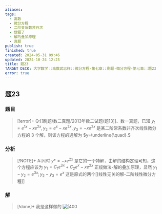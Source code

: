 ```yaml
---
aliases: 
tags:
  - 高数
  - 微分方程
  - 二阶变系数非齐次
  - 做错了
  - 解的叠加原理
  - 真题
publish: true
finished: true
created: 2024-05-31 09:46
updated: 2024-10-24 12:23
title: 题23
TARGET DECK: 大学数学::高数武忠祥::微分方程-第七章::例题-微分方程-第七章::题23
error: true
---
```

## 题23
### 题目
> [!error]+
> Q:[[刷题/数二真题/2013年数二试题/题13]]、数一真题，已知 $y_1=e^{1x}-xe^{2x},y_2=e^x-xe^{2x},y_3=-xe^{2x}$ 是某二阶常系数非齐次线性微分方程的 3 个解，则该方程的通解为 $y=\underline{\quad}.$
### 分析
> [!NOTE]+
> A:同时 $y*=-xe^{ 2x }$ 是它的一个特解，由解的结构定理可知，这个方程应该为 $y_{1}=C_{1}e^{ 3x }+C_{2}e^{ x }-xe^{ 2x }$
> 正规做法-解的叠加原理，显然 $y_{1}-y_{2}=e^{ 3x };y_{2}-y_{3}=e^{ x }$ 这是原式的两个[[线性无关的解-二阶线性微分方程]]
### 解
> [!done]+
> 我是这样做的 
> ![|400](https://img.hwenyi.live/202404240006278.webp)
<!--ID: 1726998011901-->